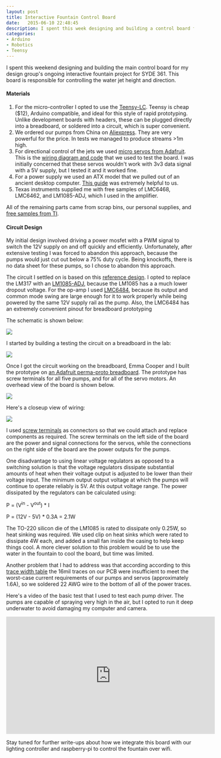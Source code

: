 ```yaml
---
layout: post
title: Interactive Fountain Control Board
date:   2015-06-10 22:48:45
description: I spent this week designing and building a control board for my design group's interactive fountain project.
categories:
- Arduino
- Robotics
- Teensy
---
```


I spent this weekend designing and building the main control board for my design group's ongoing interactive fountain project for SYDE 361. This board is responsible for controlling the water jet height and direction.

#### Materials

1. For the micro-controller I opted to use the [Teensy-LC](https://www.pjrc.com/teensy/). Teensy is cheap ($12), Arduino compatible, and ideal for this style of rapid prototyping. Unlike development boards with headers, these can be plugged directly into a breadboard, or soldered into a circuit, which is super convenient.
2. We ordered our pumps from China on [Aliexpress](http://www.aliexpress.com/store/product/12V-Mini-DC-Pump-3M-4-2W-Plastic-Aquarium-Pump-Submersible-240L-H-Super-long-life/912512_580455097.html). They are very powerful for the price. In tests we managed to produce streams >1m high.
3. For directional control of the jets we used [micro servos from Adafruit](http://www.adafruit.com/product/169). This is the [wiring diagram and code](http://www.arduino.cc/en/Tutorial/Sweep) that we used to test the board. I was initially concerned that these servos wouldn't work with 3v3 data signal with a 5V supply, but I tested it and it worked fine.
4. For a power supply we used an ATX model that we pulled out of an ancient desktop computer. [This guide](http://www.electronics-tutorials.ws/blog/convert-atx-psu-to-bench-supply.html) was extremely helpful to us.
5. Texas instruments supplied me with free samples of LMC6468, LMC6462, and LM1085-ADJ, which I used in the amplifier.

All of the remaining parts came from scrap bins, our personal supplies, and [free samples from TI](http://www.ti.com/general/docs/gencontent.tsp?contentId=69854).

#### Circuit Design

My initial design involved driving a power mosfet with a PWM signal to switch the 12V supply on and off quickly and efficiently. Unfortunately, after extensive testing I was forced to abandon this approach, because the pumps would just cut out below a 75% duty cycle. Being knockoffs, there is no data sheet for these pumps, so I chose to abandon this approach. 

The circuit I settled on is based on this [reference design](http://www.edn.com/design/analog/4363990/Control-an-LM317T-with-a-PWM-signal). I opted to replace the LM317 with an [LM1085-ADJ](http://www.ti.com/lit/ds/symlink/lm1085.pdf), because the LM1085 has a a much lower dropout voltage. For the op-amp I used [LMC6484](http://www.ti.com/lit/ds/symlink/lmc6484.pdf), because its output and common mode swing are large enough for it to work properly while being powered by the same 12V supply rail as the pump. Also, the LMC6484 has an extremely convenient pinout for breadboard prototyping

The schematic is shown below:

![](/assets/img/amplifier-circuit.jpg)

I started by building a testing the circuit on a breadboard in the lab:

![](/assets/img/breadboard-model.jpg)

Once I got the circuit working on the breadboard, Emma Cooper and I built the prototype on [an Adafruit perma-proto breadboard](http://www.adafruit.com/products/590). The prototype has screw terminals for all five pumps, and for all of the servo motors. An overhead view of the board is shown below.

![](/assets/img/amplifier-prototype.jpg)

Here's a closeup view of wiring:

![](/assets/img/amplifier-closup.JPG)

I used [screw terminals](http://www.digikey.com/product-search/en?pv89=1&FV=fff40016%2Cfff803bf&mnonly=0&newproducts=0&ColumnSort=0&page=1&quantity=0&ptm=0&fid=0&pageSize=25) as connectors so that we could attach and replace components as required. The screw terminals on the left side of the board are the power and signal connections for the servos, while the connections on the right side of the board are the power outputs for the pumps.

One disadvantage to using linear voltage regulators as opposed to a switching solution is that the voltage regulators dissipate substantial amounts of heat when their voltage output is adjusted to be lower than their voltage input. The minimum output output voltage at which the pumps will continue to operate reliably is 5V. At this output voltage range. The power dissipated by the regulators can be calculated using:

P = (V<sup>in</sup> - V<sup>out</sup>) * I

P = (12V - 5V) * 0.3A = 2.1W

The TO-220 silicon die of the LM1085 is rated to dissipate only 0.25W, so heat sinking was required. We used clip on heat sinks which were rated to dissipate 4W each, and added a small fan inside the casing to help keep things cool. A more clever solution to this problem would be to use the water in the fountain to cool the board, but time was limited.

Another problem that I had to address was that according according to this [trace width table](http://www.hardwarebook.info/PCB_trace) the 16mil traces on our PCB were insufficient to meet the worst-case current requirements of our pumps and servos (approximately 1.6A), so we soldered 22 AWG wire to the bottom of all of the power traces.

Here's a video of the basic test that I used to test each pump driver. The pumps are capable of spraying very high in the air, but I opted to run it deep underwater to avoid damaging my computer and camera.

<iframe width="560" height="315" src="https://www.youtube.com/embed/2lOExlo4CRo" frameborder="0" allowfullscreen></iframe>

Stay tuned for further write-ups about how we integrate this board with our lighting controller and raspberry-pi to control the fountain over wifi.